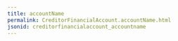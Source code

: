 ```yaml
---
title: accountName
permalink: CreditorFinancialAccount.accountName.html
jsonid: creditorfinancialaccount_accountname
---
```

